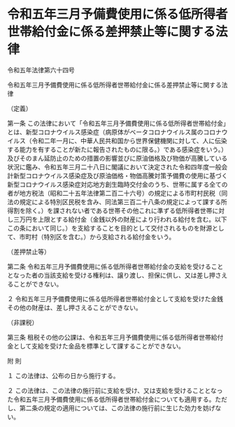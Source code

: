 # 令和五年三月予備費使用に係る低所得者世帯給付金に係る差押禁止等に関する法律

令和五年法律第六十四号

令和五年三月予備費使用に係る低所得者世帯給付金に係る差押禁止等に関する法律

（定義）

第一条 この法律において「令和五年三月予備費使用に係る低所得者世帯給付金」とは、新型コロナウイルス感染症（病原体がベータコロナウイルス属のコロナウイルス（令和二年一月に、中華人民共和国から世界保健機関に対して、人に伝染する能力を有することが新たに報告されたものに限る。）である感染症をいう。）及びそのまん延防止のための措置の影響並びに原油価格及び物価が高騰している状況に鑑み、令和五年三月二十八日に閣議において決定された令和四年度一般会計新型コロナウイルス感染症及び原油価格・物価高騰対策予備費の使用に基づく新型コロナウイルス感染症対応地方創生臨時交付金のうち、世帯に属する全ての者が地方税法（昭和二十五年法律第二百二十六号）の規定による市町村民税（同法の規定による特別区民税を含み、同法第三百二十八条の規定によって課する所得割を除く。）を課されない者である世帯その他これに準ずる低所得者世帯に対し三万円を上限とする給付金（金銭以外の財産により行われる給付を含む。以下この条において同じ。）を支給することを目的として交付されるものを財源として、市町村（特別区を含む。）から支給される給付金をいう。

（差押禁止等）

第二条 令和五年三月予備費使用に係る低所得者世帯給付金の支給を受けることとなった者の当該支給を受ける権利は、譲り渡し、担保に供し、又は差し押さえることができない。

２ 令和五年三月予備費使用に係る低所得者世帯給付金として支給を受けた金銭その他の財産は、差し押さえることができない。

（非課税）

第三条 租税その他の公課は、令和五年三月予備費使用に係る低所得者世帯給付金として支給を受けた金品を標準として課することができない。

附 則

１ この法律は、公布の日から施行する。

２ この法律は、この法律の施行前に支給を受け、又は支給を受けることとなった令和五年三月予備費使用に係る低所得者世帯給付金についても適用する。ただし、第二条の規定の適用については、この法律の施行前に生じた効力を妨げない。
